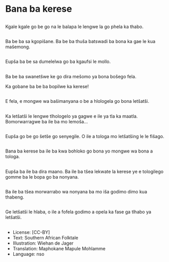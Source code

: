 # Bana ba kerese

##
Kgale kgale go be go na
le balapa le lengwe la
go phela ka thabo.

##
Ba be ba sa kgopišane.
Ba be ba thuša
batswadi ba bona ka
gae le kua mašemong.

##
Eupša ba be sa
dumelelwa go ba
kgaufsi le mollo.

##
Ba be ba swanetšwe ke
go dira mešomo ya
bona bošego fela.

Ka gobane ba be ba bopilwe ka kerese!

##
E fela, e mongwe wa
bašimanyana o be a
hlologela go bona
letšatši.

##
Ka letšatši le lengwe
tlhologelo ya gagwe e
ile ya tla ka maatla.
Bomorwarragwe ba ile
ba mo lemoša...

##
Eupša go be go šetše
go senyegile.
O ile a tologa mo
letšatšing le le fišago.

##
Bana ba kerese ba ile
ba kwa bohloko go bona
yo mongwe wa bona a
tologa.

##
Eupša ba ile ba dira
maano. Ba ile ba tšea
lekwate la kerese ye e
tologilego gomme ba le
bopa go ba nonyana.

##
Ba ile ba tšea
morwarrabo wa
nonyana ba mo iša
godimo dimo kua
thabeng.

##
Ge letšatši le hlaba, o
ile a fofela godimo a
opela ka fase ga tlhabo
ya letšatši.

##
* License: [CC-BY]
* Text: Southern African Folktale
* Illustration: Wiehan de Jager
* Translation: Maphokane Mapule Mohlamme
* Language: nso
